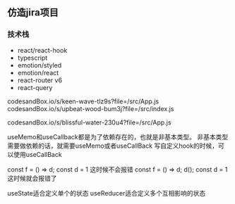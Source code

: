 ## 仿造jira项目
### 技术栈

- react/react-hook
- typescript
- emotion/styled
- emotion/react
- react-router v6
- react-query

codesandBox.io/s/keen-wave-tlz9s?file=/src/App.js
codesandBox.io/s/upbeat-wood-bum3j?file=/src/index.js
<!-- useState传入函数的意义是，惰性初始化state，用useState保存函数，不能直接传入函数 -->
codesandBox.io/s/blissful-water-230u4?file=/src/App.js

useMemo和useCallback都是为了依赖存在的，也就是非基本类型。
非基本类型需要做依赖的话，就需要useMemo或者useCallBack
写自定义hook的时候，可以使用useCallBack

const f = () => d; const d = 1
这时候不会报错
const f = () => d; d(); const d = 1
这时候就会报错了

useState适合定义单个的状态
useReducer适合定义多个互相影响的状态